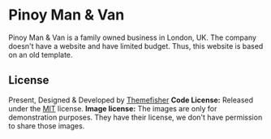 # Pinoy Man & Van

Pinoy Man & Van is a family owned business in London, UK. The company doesn't have a website and have limited budget. Thus, this website is based on an old template.

<!-- licence -->
## License
Present, Designed & Developed by [Themefisher](https://themefisher.com)
**Code License:** Released under the [MIT](https://github.com/themefisher/themelight/blob/main/LICENSE) license.
**Image license:** The images are only for demonstration purposes. They have their license, we don't have permission to share those images.
